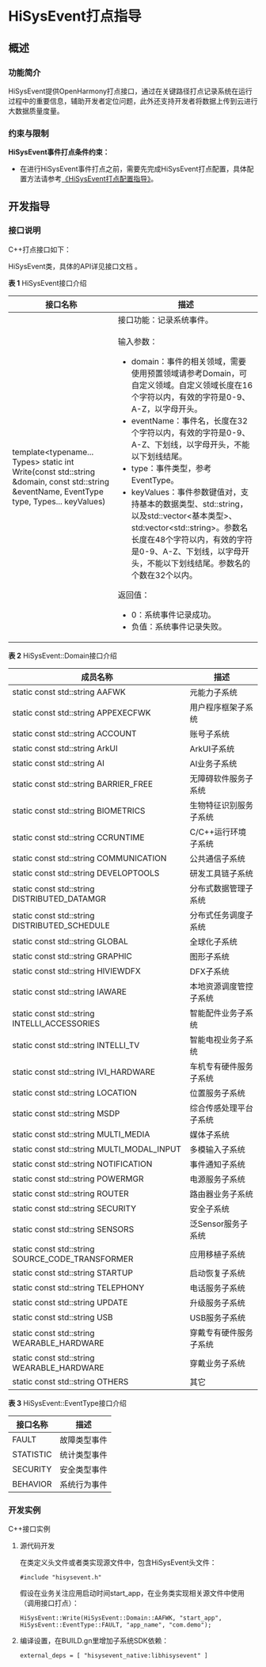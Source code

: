 # HiSysEvent打点指导<a name="ZH-CN_TOPIC_0000001231373947"></a>


## 概述<a name="section77571101789"></a>

### 功能简介<a name="section123133332175224"></a>

HiSysEvent提供OpenHarmony打点接口，通过在关键路径打点记录系统在运行过程中的重要信息，辅助开发者定位问题，此外还支持开发者将数据上传到云进行大数据质量度量。

### 约束与限制<a name="section123181432175224"></a>

**HiSysEvent事件打点条件约束：**

- 在进行HiSysEvent事件打点之前，需要先完成HiSysEvent打点配置，具体配置方法请参考[《HiSysEvent打点配置指导》](subsys-dfx-hisysevent-logging-config.md)。

## 开发指导<a name="section314416685113"></a>

### 接口说明<a name="section13480315886"></a>

C++打点接口如下：

HiSysEvent类，具体的API详见接口文档 。

**表 1**  HiSysEvent接口介绍

| 接口名称 | 描述  |
| -------- | --------- |
| template&lt;typename... Types&gt; static int Write(const std::string &amp;domain, const std::string &amp;eventName, EventType type, Types... keyValues) | 接口功能：记录系统事件。<br><br>输入参数：<ul><li>domain：事件的相关领域，需要使用预置领域请参考Domain，可自定义领域。自定义领域长度在16个字符以内，有效的字符是0-9、A-Z，以字母开头。</li><li>eventName：事件名，长度在32个字符以内，有效的字符是0-9、A-Z、下划线，以字母开头，不能以下划线结尾。</li><li>type：事件类型，参考EventType。</li><li>keyValues：事件参数键值对，支持基本的数据类型、std::string，以及std::vector&lt;基本类型&gt;、std:vector&lt;std::string&gt;。参数名长度在48个字符以内，有效的字符是0-9、A-Z、下划线，以字母开头，不能以下划线结尾。参数名的个数在32个以内。</li></ul>返回值：<ul><li>0：系统事件记录成功。</li><li>负值：系统事件记录失败。</li></ul> |

**表 2**  HiSysEvent::Domain接口介绍

| 成员名称 | 描述  |
| -------- | --------- |
| static const std::string AAFWK | 元能力子系统 |
| static const std::string APPEXECFWK | 用户程序框架子系统 |
| static const std::string ACCOUNT | 账号子系统 |
| static const std::string ArkUI | ArkUI子系统 |
| static const std::string AI | AI业务子系统 |
| static const std::string BARRIER_FREE | 无障碍软件服务子系统 |
| static const std::string BIOMETRICS | 生物特征识别服务子系统 |
| static const std::string CCRUNTIME |C/C++运行环境子系统 |
| static const std::string COMMUNICATION | 公共通信子系统 |
| static const std::string DEVELOPTOOLS | 研发工具链子系统 |
| static const std::string DISTRIBUTED_DATAMGR | 分布式数据管理子系统 |
| static const std::string DISTRIBUTED_SCHEDULE | 分布式任务调度子系统 |
| static const std::string GLOBAL | 全球化子系统 |
| static const std::string GRAPHIC | 图形子系统 |
| static const std::string HIVIEWDFX | DFX子系统 |
| static const std::string IAWARE | 本地资源调度管控子系统 |
| static const std::string INTELLI_ACCESSORIES | 智能配件业务子系统 |
| static const std::string INTELLI_TV | 智能电视业务子系统 |
| static const std::string IVI_HARDWARE | 车机专有硬件服务子系统 |
| static const std::string LOCATION | 位置服务子系统 |
| static const std::string MSDP | 综合传感处理平台子系统 |
| static const std::string MULTI_MEDIA | 媒体子系统 |
| static const std::string MULTI_MODAL_INPUT | 多模输入子系统 |
| static const std::string NOTIFICATION | 事件通知子系统 |
| static const std::string POWERMGR | 电源服务子系统 |
| static const std::string ROUTER | 路由器业务子系统 |
| static const std::string SECURITY | 安全子系统 |
| static const std::string SENSORS | 泛Sensor服务子系统 |
| static const std::string SOURCE_CODE_TRANSFORMER | 应用移植子系统 |
| static const std::string STARTUP | 启动恢复子系统 |
| static const std::string TELEPHONY | 电话服务子系统 |
| static const std::string UPDATE | 升级服务子系统 |
| static const std::string USB | USB服务子系统 |
| static const std::string WEARABLE_HARDWARE | 穿戴专有硬件服务子系统 |
| static const std::string WEARABLE_HARDWARE | 穿戴业务子系统 |
| static const std::string OTHERS | 其它 |

**表 3**  HiSysEvent::EventType接口介绍

| 接口名称 | 描述  |
| -------- | --------- |
| FAULT | 故障类型事件 |
| STATISTIC | 统计类型事件 |
| SECURITY | 安全类型事件 |
| BEHAVIOR | 系统行为事件 |

### 开发实例<a name="section112771171317"></a>

C++接口实例

1.  源代码开发

    在类定义头文件或者类实现源文件中，包含HiSysEvent头文件：

    ```
    #include "hisysevent.h"
    ```

    假设在业务关注应用启动时间start\_app，在业务类实现相关源文件中使用（调用接口打点）：

    ```
    HiSysEvent::Write(HiSysEvent::Domain::AAFWK, "start_app", HiSysEvent::EventType::FAULT, "app_name", "com.demo");
    ```

2.  编译设置，在BUILD.gn里增加子系统SDK依赖：

    ```
    external_deps = [ "hisysevent_native:libhisysevent" ]
    ```

